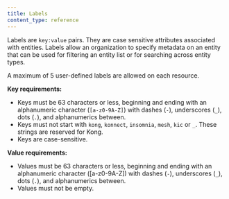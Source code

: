 ```yaml
---
title: Labels
content_type: reference
---
```


Labels are `key:value` pairs. They are case sensitive attributes associated with entities. Labels allow an organization to specify metadata on an entity that can be used for filtering an entity list or for searching across entity types.

A maximum of 5 user-defined labels are allowed on each resource.

**Key requirements:**
* Keys must be 63 characters or less, beginning and ending with an alphanumeric character (`[a-z0-9A-Z]`) with dashes (`-`), underscores (`_`), dots (`.`), and alphanumerics between.
* Keys must not start with `kong`, `konnect`, `insomnia`, `mesh`, `kic` or `_`. These strings are reserved for Kong.
* Keys are case-sensitive.

**Value requirements:**
* Values must be 63 characters or less, beginning and ending with an alphanumeric character ([a-z0-9A-Z]) with dashes (`-`), underscores (`_`), dots (`.`), and alphanumerics between.
* Values must not be empty.